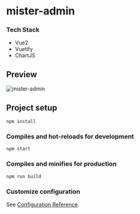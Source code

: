 # mister-admin

### Tech Stack

- Vue2
- Vuetify
- ChartJS

## Preview

![mister-admin](https://res.cloudinary.com/avior-projects/image/upload/v1649156544/coding-academy/mister-admin-preview_nfxtrh.png)

## Project setup

```
npm install
```

### Compiles and hot-reloads for development

```
npm start
```

### Compiles and minifies for production

```
npm run build
```

### Customize configuration

See [Configuration Reference](https://cli.vuejs.org/config/).

